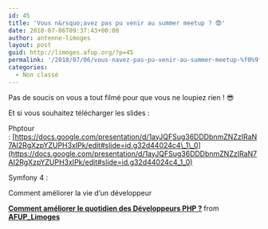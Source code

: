 ```yaml
---
id: 45
title: 'Vous n&rsquo;avez pas pu venir au summer meetup ? 😨'
date: 2018-07-06T09:37:43+00:00
author: antenne-limoges
layout: post
guid: http://limoges.afup.org/?p=45
permalink: '/2018/07/06/vous-navez-pas-pu-venir-au-summer-meetup-%f0%9f%98%a8/'
categories:
  - Non classé
---
```

Pas de soucis on vous a tout filmé pour que vous ne loupiez rien ! 😎



Et si vous souhaitez télécharger les slides :

Phptour : [https://docs.google.com/presentation/d/1ayJQFSug36DDDbnmZNZzIRaN7AI2RgXzpYZUPH3xIPk/edit#slide=id.g32d44024c4\_1\_0](https://docs.google.com/presentation/d/1ayJQFSug36DDDbnmZNZzIRaN7AI2RgXzpYZUPH3xIPk/edit#slide=id.g32d44024c4_1_0)

Symfony 4 :



Comment améliorer la vie d&rsquo;un développeur



<div style="margin-bottom:5px">
  <strong> <a href="https://www.slideshare.net/AFUP_Limoges/comment-amliorer-le-quotidien-des-dveloppeurs-php" title="Comment améliorer le quotidien des Développeurs PHP ?" target="_blank">Comment améliorer le quotidien des Développeurs PHP ?</a> </strong> from <strong><a href="https://www.slideshare.net/AFUP_Limoges" target="_blank">AFUP_Limoges</a></strong>
</div>

&nbsp;